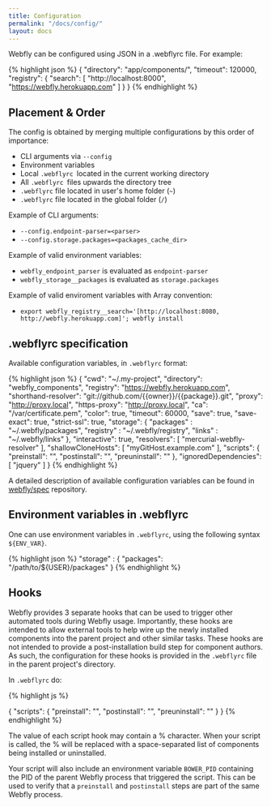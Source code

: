 ```yaml
---
title: Configuration
permalink: "/docs/config/"
layout: docs
---
```


<p class="lead">Webfly can be configured using JSON in a .webflyrc file. For example:</p>

{% highlight json %}
{
  "directory": "app/components/",
  "timeout": 120000,
  "registry": {
    "search": [
      "http://localhost:8000",
      "https://webfly.herokuapp.com"
    ]
  }
}
{% endhighlight %}

## Placement & Order

The config is obtained by merging multiple configurations by this order of
importance:

* CLI arguments via `--config`
* Environment variables
* Local `.webflyrc `located in the current working directory
* All `.webflyrc `files upwards the directory tree
* `.webflyrc` file located in user's home folder (`~`)
* `.webflyrc` file located in the global folder (`/`)

Example of CLI arguments:

* `--config.endpoint-parser=<parser>`
* `--config.storage.packages=<packages_cache_dir>`

Example of valid environment variables:

* `webfly_endpoint_parser` is evaluated as `endpoint-parser`
* `webfly_storage__packages` is evaluated as `storage.packages`

Example of valid enviroment variables with Array convention:

* `export webfly_registry__search='[http://localhost:8080, http://webfly.herokuapp.com]'; webfly install`


## .webflyrc specification

Available configuration variables, in `.webflyrc` format:

{% highlight json %}
{
  "cwd": "~/.my-project",
  "directory": "webfly_components",
  "registry": "https://webfly.herokuapp.com",
  "shorthand-resolver": "git://github.com/{{owner}}/{{package}}.git",
  "proxy": "http://proxy.local",
  "https-proxy": "http://proxy.local",
  "ca": "/var/certificate.pem",
  "color": true,
  "timeout": 60000,
  "save": true,
  "save-exact": true,
  "strict-ssl": true,
  "storage": {
    "packages" : "~/.webfly/packages",
    "registry" : "~/.webfly/registry",
    "links" : "~/.webfly/links"
  },
  "interactive": true,
  "resolvers": [
    "mercurial-webfly-resolver"
  ],
  "shallowCloneHosts": [
    "myGitHost.example.com"
  ],
  "scripts": {
    "preinstall": "",
    "postinstall": "",
    "preuninstall": ""
  },
  "ignoredDependencies": [
    "jquery"
  ]
}
{% endhighlight %}

A detailed description of available configuration variables can be found in [webfly/spec](https://github.com/wbfly/spec/blob/master/config.md) repository.

## Environment variables in .webflyrc

One can use environment variables in `.webflyrc`, using the following syntax `${ENV_VAR}`.

{% highlight json %}
"storage" : {
  "packages": "/path/to/${USER}/packages"
}
{% endhighlight %}

## Hooks

Webfly provides 3 separate hooks that can be used to trigger other automated tools during Webfly usage.  Importantly, these hooks are intended to allow external tools to help wire up the newly installed components into the parent project and other similar tasks.  These hooks are not intended to provide a post-installation build step for component authors.  As such, the configuration for these hooks is provided in the `.webflyrc` file in the parent project's directory.

In `.webflyrc` do:

{% highlight js %}

{
  "scripts": {
    "preinstall": "<your command here>",
    "postinstall": "<your command here>",
    "preuninstall": "<your command here>"
  }
}
{% endhighlight %}

The value of each script hook may contain a % character.  When your script is called, the % will be replaced with a space-separated list of components being installed or uninstalled.

Your script will also include an environment variable `BOWER_PID` containing the PID of the parent Webfly process that triggered the script.  This can be used to verify that a `preinstall` and `postinstall` steps are part of the same Webfly process.
